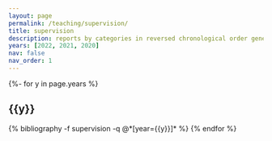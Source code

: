 ```yaml
---
layout: page
permalink: /teaching/supervision/
title: supervision
description: reports by categories in reversed chronological order generated by jekyll-scholar.
years: [2022, 2021, 2020]
nav: false
nav_order: 1
---
```

<!-- _pages/publications.md -->
<div class="publications">


{%- for y in page.years %}
  <h2 class="year">{{y}}</h2>
  {% bibliography -f supervision -q @*[year={{y}}]* %}
{% endfor %}

</div>
